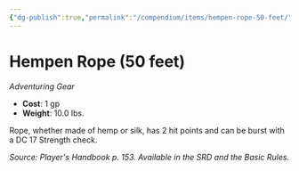 ```yaml
---
{"dg-publish":true,"permalink":"/compendium/items/hempen-rope-50-feet/","tags":["compendium/src/5e/phb","item/gear"]}
---
```


# Hempen Rope (50 feet)
*Adventuring Gear*  

- **Cost**: 1 gp
- **Weight**: 10.0 lbs.

Rope, whether made of hemp or silk, has 2 hit points and can be burst with a DC 17 Strength check.

*Source: Player's Handbook p. 153. Available in the SRD and the Basic Rules.*